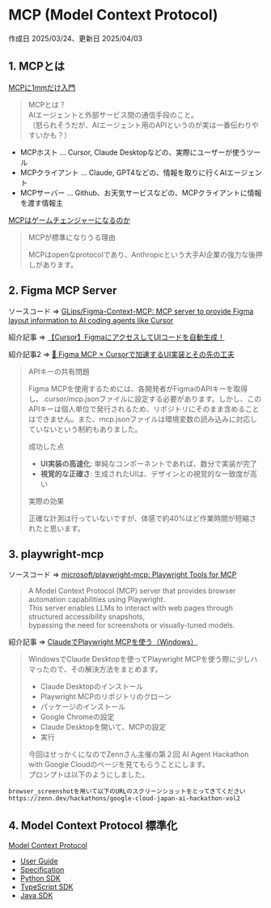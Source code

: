 # MCP (Model Context Protocol)

作成日 2025/03/24、更新日 2025/04/03

## 1. MCPとは

[MCPに1mmだけ入門](https://zenn.dev/ks0318/articles/053b5bc1701c31)

> MCPとは？\
> AIエージェントと外部サービス間の通信手段のこと。\
> （怒られそうだが、AIエージェント用のAPIというのが実は一番伝わりやすいかも？）

- MCPホスト ... Cursor, Claude Desktopなどの、実際にユーザーが使うツール
- MCPクライアント ... Claude, GPT4などの、情報を取りに行くAIエージェント
- MCPサーバー ... Github、お天気サービスなどの、MCPクライアントに情報を渡す情報主

[MCPはゲームチェンジャーになるのか](https://zenn.dev/eucyt/articles/mcp-server-impact)

> MCPが標準になりうる理由
>
> MCPはopenなprotocolであり、Anthropicという大手AI企業の強力な後押しがあります。

## 2. Figma MCP Server

ソースコード => [GLips/Figma-Context-MCP: MCP server to provide Figma layout information to AI coding agents like Cursor](https://github.com/GLips/Figma-Context-MCP)

紹介記事 => [【Cursor】FigmaにアクセスしてUIコードを自動生成！](https://zenn.dev/oke331/articles/97d5de75f06fb3)

紹介記事2 => [🚀 Figma MCP × Cursorで加速するUI実装とその先の工夫](https://zenn.dev/superstudio/articles/91ceb2f2f1d784)

> APIキーの共有問題
>
> Figma MCPを使用するためには、各開発者がFigmaのAPIキーを取得し、.cursor/mcp.jsonファイルに設定する必要があります。しかし、このAPIキーは個人単位で発行されるため、リポジトリにそのまま含めることはできません。また、mcp.jsonファイルは環境変数の読み込みに対応していないという制約もありました。
>
> 成功した点
>
>- **UI実装の高速化**: 単純なコンポーネントであれば、数分で実装が完了
>- **視覚的な正確さ**: 生成されたUIは、デザインとの視覚的な一致度が高い
>
> 実際の効果
>
> 正確な計測は行っていないですが、体感で約40%ほど作業時間が短縮されたと思います。

## 3. playwright-mcp

ソースコード => [microsoft/playwright-mcp: Playwright Tools for MCP](https://github.com/microsoft/playwright-mcp)

> A Model Context Protocol (MCP) server that provides browser automation capabilities using Playwright.\
> This server enables LLMs to interact with web pages through structured accessibility snapshots,\
> bypassing the need for screenshots or visually-tuned models.

紹介記事 => [ClaudeでPlaywright MCPを使う（Windows）](https://zenn.dev/coco9122/articles/claude-playwright-mcp-coco9122)

> WindowsでClaude Desktopを使ってPlaywright MCPを使う際に少しハマったので、その解決方法をまとめます。
>
>- Claude Desktopのインストール
>- Playwright MCPのリポジトリのクローン
>- パッケージのインストール
>- Google Chromeの設定
>- Claude Desktopを開いて、MCPの設定
>- 実行
>
> 今回はせっかくになのでZennさん主催の第２回 AI Agent Hackathon with Google Cloudのページを見てもらうことにします。\
> プロンプトは以下のようにしました。

```text
browser_screenshotを用いて以下のURLのスクリーンショットをとってきてください
https://zenn.dev/hackathons/google-cloud-japan-ai-hackathon-vol2
```

## 4. Model Context Protocol 標準化

[Model Context Protocol](https://github.com/modelcontextprotocol)

- [User Guide](https://modelcontextprotocol.io/introduction)
- [Specification](https://spec.modelcontextprotocol.io/specification/2025-03-26/)
- [Python SDK](https://github.com/modelcontextprotocol/python-sdk)
- [TypeScript SDK](https://github.com/modelcontextprotocol/typescript-sdk)
- [Java SDK](https://github.com/modelcontextprotocol/java-sdk)
